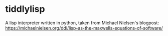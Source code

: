 # tiddlylisp
A lisp interpreter written in python, taken from Michael Nielsen's blogpost:
https://michaelnielsen.org/ddi/lisp-as-the-maxwells-equations-of-software/
